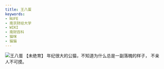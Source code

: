```yaml
---
title: 王八蛋
keywords:
- NUFE
- 南京财经大学
- WIKI
- 南财百科
- 猫咪
- 猫猫
---
```

![王八蛋](/mao/王八蛋.jpg)
【未绝育】
年纪很大的公猫，不知道为什么总是一副落魄的样子，
不亲人不可摸。